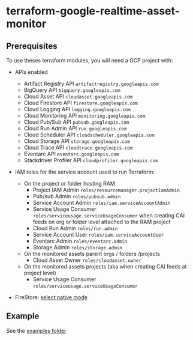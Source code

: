 # terraform-google-realtime-asset-monitor

## Prerequisites

To use theses terraform modules, you will need a GCP project with:  

- APIs enabled
  - Artifact Registry API `artifactregistry.googleapis.com`
  - BigQuery API `bigquery.googleapis.com`
  - Cloud Asset API `cloudasset.googleapis.com`
  - Cloud Firestore API `firestore.googleapis.com`
  - Cloud Logging API `logging.googleapis.com`
  - Cloud Monitoring API `monitoring.googleapis.com`
  - Cloud Pub/Sub API `pubsub.googleapis.com`
  - Cloud Run Admin API `run.googleapis.com`
  - Cloud Scheduler API `cloudscheduler.googleapis.com`
  - Cloud Storage API `storage.googleapis.com`
  - Cloud Trace API `cloudtrace.googleapis.com`
  - Eventarc API `eventarc.googleapis.com`
  - Stackdriver Profiler API `cloudprofiler.googleapis.com`

- IAM roles for the service account used to run Terraform:
  - On the project or folder hosting RAM
    - Project IAM Admin `roles/resourcemanager.projectIamAdmin`
    - Pub/sub Admin `roles/pubsub.admin`
    - Service Account Admin `roles/iam.serviceAccountAdmin`
    - Service Usage Consumer `roles/serviceusage.serviceUsageConsumer` when creating CAI feeds on org or folder level attached to the RAM project
    - Cloud Run Admin `roles/run.admin`
    - Service Account User `roles/iam.serviceAccountUser`
    - Eventarc Admin `roles/eventarc.admin`
    - Storage Admin `roles/storage.admin`
  - On the monitored assets parent orgs / folders /projects
    - Cloud Asset Owner `roles/cloudasset.owner`
  - On the monitored assets projects (aka when creating CAI feeds at project level)
    - Service Usage Consumer `roles/serviceusage.serviceUsageConsumer`

- FireStore: [select native mode](https://cloud.google.com/datastore/docs/firestore-or-datastore)

## Example

See the [examples folder](./examples/README.md)

